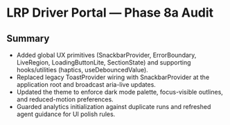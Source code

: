 # LRP Driver Portal — Phase 8a Audit

## Summary
- Added global UX primitives (SnackbarProvider, ErrorBoundary, LiveRegion, LoadingButtonLite, SectionState) and supporting hooks/utilities (haptics, useDebouncedValue).
- Replaced legacy ToastProvider wiring with SnackbarProvider at the application root and broadcast aria-live updates.
- Updated the theme to enforce dark mode palette, focus-visible outlines, and reduced-motion preferences.
- Guarded analytics initialization against duplicate runs and refreshed agent guidance for UI polish rules.
